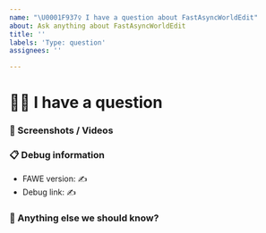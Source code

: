 ```yaml
---
name: "\U0001F937‍♀️ I have a question about FastAsyncWorldEdit"
about: Ask anything about FastAsyncWorldEdit
title: ''
labels: 'Type: question'
assignees: ''

---
```


# 🤷‍♀️ I have a question
<!-- 
👉 This template is helpful, but you may erase everything if you can express the issue clearly 
-->
<!-- ✍ Write your question below -->


### 📸 Screenshots / Videos
<!-- ✍ If applicable, add screenshots or a video recording to help explain your problem -->


### 📋 Debug information
<!-- ⚠ This information may help us to give you better answers but they are not required ⚠ -->
<!-- Debug info of FastAsyncWorldEdit -->
* FAWE version: ✍
* Debug link: ✍

### 💬 Anything else we should know?
<!-- ✍ This is the perfect place to add any additional details -->

